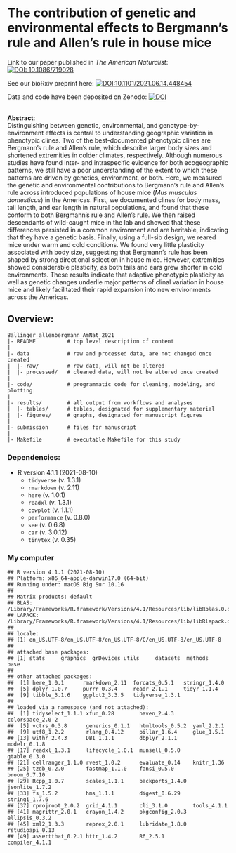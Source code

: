 The contribution of genetic and environmental effects to Bergmann’s rule
and Allen’s rule in house mice
================
Link to our paper published in *The American Naturalist*:
[![DOI: 10.1086/719028](http://img.shields.io/badge/DOI-10.1086/719028-success.svg)](https://doi.org/10.1086/719028)

See our bioRxiv preprint here:
[![DOI:10.1101/2021.06.14.448454](http://img.shields.io/badge/DOI-10.1101/2021.06.14.448454-B31B1B.svg)](https://doi.org/10.1101/2021.06.14.448454)

Data and code have been deposited on Zenodo:
[![DOI](https://zenodo.org/badge/DOI/10.5281/zenodo.5823597.svg)](https://doi.org/10.5281/zenodo.5823597)<br>
<br>


**Abstract**:<br>Distinguishing between genetic, environmental, and
genotype-by-environment effects is central to understanding geographic
variation in phenotypic clines. Two of the best-documented phenotypic
clines are Bergmann’s rule and Allen’s rule, which describe larger body
sizes and shortened extremities in colder climates, respectively.
Although numerous studies have found inter- and intraspecific evidence
for both ecogeographic patterns, we still have a poor understanding of
the extent to which these patterns are driven by genetics, environment,
or both. Here, we measured the genetic and environmental contributions
to Bergmann’s rule and Allen’s rule across introduced populations of
house mice (*Mus musculus domesticus*) in the Americas. First, we
documented clines for body mass, tail length, and ear length in natural
populations, and found that these conform to both Bergmann’s rule and
Allen’s rule. We then raised descendants of wild-caught mice in the lab
and showed that these differences persisted in a common environment and
are heritable, indicating that they have a genetic basis. Finally, using
a full-sib design, we reared mice under warm and cold conditions. We
found very little plasticity associated with body size, suggesting that
Bergmann’s rule has been shaped by strong directional selection in house
mice. However, extremities showed considerable plasticity, as both tails
and ears grew shorter in cold environments. These results indicate that
adaptive phenotypic plasticity as well as genetic changes underlie major
patterns of clinal variation in house mice and likely facilitated their
rapid expansion into new environments across the Americas.

## Overview:

    Ballinger_allenbergmann_AmNat_2021
    |- README          # top level description of content
    |
    |- data            # raw and processed data, are not changed once created
    |  |- raw/         # raw data, will not be altered
    |  |- processed/   # cleaned data, will not be altered once created
    |
    |- code/           # programmatic code for cleaning, modeling, and plotting
    |
    |- results/        # all output from workflows and analyses
    |  |- tables/      # tables, designated for supplementary material
    |  |- figures/     # graphs, designated for manuscript figures
    |
    |- submission      # files for manuscript
    |
    |- Makefile        # executable Makefile for this study

### Dependencies:

-   R version 4.1.1 (2021-08-10)
    -   `tidyverse` (v. 1.3.1)  
    -   `rmarkdown` (v. 2.11)  
    -   `here` (v. 1.0.1)
    -   `readxl` (v. 1.3.1)
    -   `cowplot` (v. 1.1.1)
    -   `performance` (v. 0.8.0)
    -   `see` (v. 0.6.8)
    -   `car` (v. 3.0.12)
    -   `tinytex` (v. 0.35)

### My computer

    ## R version 4.1.1 (2021-08-10)
    ## Platform: x86_64-apple-darwin17.0 (64-bit)
    ## Running under: macOS Big Sur 10.16
    ## 
    ## Matrix products: default
    ## BLAS:   /Library/Frameworks/R.framework/Versions/4.1/Resources/lib/libRblas.0.dylib
    ## LAPACK: /Library/Frameworks/R.framework/Versions/4.1/Resources/lib/libRlapack.dylib
    ## 
    ## locale:
    ## [1] en_US.UTF-8/en_US.UTF-8/en_US.UTF-8/C/en_US.UTF-8/en_US.UTF-8
    ## 
    ## attached base packages:
    ## [1] stats     graphics  grDevices utils     datasets  methods   base     
    ## 
    ## other attached packages:
    ##  [1] here_1.0.1      rmarkdown_2.11  forcats_0.5.1   stringr_1.4.0  
    ##  [5] dplyr_1.0.7     purrr_0.3.4     readr_2.1.1     tidyr_1.1.4    
    ##  [9] tibble_3.1.6    ggplot2_3.3.5   tidyverse_1.3.1
    ## 
    ## loaded via a namespace (and not attached):
    ##  [1] tidyselect_1.1.1 xfun_0.28        haven_2.4.3      colorspace_2.0-2
    ##  [5] vctrs_0.3.8      generics_0.1.1   htmltools_0.5.2  yaml_2.2.1      
    ##  [9] utf8_1.2.2       rlang_0.4.12     pillar_1.6.4     glue_1.5.1      
    ## [13] withr_2.4.3      DBI_1.1.1        dbplyr_2.1.1     modelr_0.1.8    
    ## [17] readxl_1.3.1     lifecycle_1.0.1  munsell_0.5.0    gtable_0.3.0    
    ## [21] cellranger_1.1.0 rvest_1.0.2      evaluate_0.14    knitr_1.36      
    ## [25] tzdb_0.2.0       fastmap_1.1.0    fansi_0.5.0      broom_0.7.10    
    ## [29] Rcpp_1.0.7       scales_1.1.1     backports_1.4.0  jsonlite_1.7.2  
    ## [33] fs_1.5.2         hms_1.1.1        digest_0.6.29    stringi_1.7.6   
    ## [37] rprojroot_2.0.2  grid_4.1.1       cli_3.1.0        tools_4.1.1     
    ## [41] magrittr_2.0.1   crayon_1.4.2     pkgconfig_2.0.3  ellipsis_0.3.2  
    ## [45] xml2_1.3.3       reprex_2.0.1     lubridate_1.8.0  rstudioapi_0.13 
    ## [49] assertthat_0.2.1 httr_1.4.2       R6_2.5.1         compiler_4.1.1
